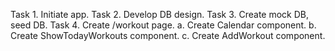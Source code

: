 Task 1. Initiate app. 
Task 2. Develop DB design. 
Task 3. Create mock DB, seed DB. 
Task 4. Create /workout page. 
    a. Create Calendar component. 
    b. Create ShowTodayWorkouts component. 
    c. Create AddWorkout component. 
